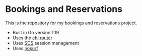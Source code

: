 # Bookings and Reservations

This is the repository for my bookings and reservations project.

- Built in Go version 1.19
- Uses the [chi router](https://github.com/go-chi/chi)
- Uses [SCS](https://github.com/alexedwards/scs/v2) session management
- Uses [nosurf](https://github.com/justinas/nosurf)

